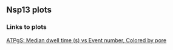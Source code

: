 ## Nsp13 plots 

### Links to plots
[ATPgS: Median dwell time (s) vs Event number, Colored by pore](https://uwnanopore.github.io/nsp13/atpgs_subplots_y1log_y2IOS_y3filerate_colorbyPore_median_dt_vs_event.html)
